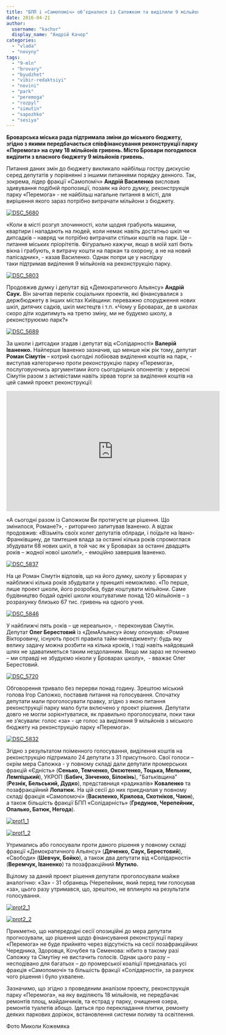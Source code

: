 ```yaml
---
title: "БПП і «Самопоміч» об’єдналися із Сапожком та виділили 9 мільйонів на парк «Перемога»"
date: 2016-04-21
author: 
  username: "kachor"
  display_name: "Андрій Качор"
categories: 
  - "vlada"
  - "novyny"
tags: 
  - "9-mln"
  - "brovary"
  - "byudzhet"
  - "vibir-redaktsiyi"
  - "novini"
  - "park"
  - "peremoga"
  - "rozpyl"
  - "simutin"
  - "sapozhko"
  - "sesiya"
---
```


**Броварська міська рада підтримала зміни до міського бюджету, згідно з якими передбачається співфінансування реконструкції парку «Перемога» на суму 18 мільйонів гривень. Місто Бровари погодилося виділити з власного бюджету 9 мільйонів гривень.**

Питання даних змін до бюджету викликало найбільш гостру дискусію серед депутатів у порівнянні з іншими питаннями порядку денного. Так, зокрема, лідер фракції «Самопоміч» **Андрій Василенко** висловив здивування подібній пропозиції, позаяк на його думку, реконструкція парку «Перемога» - не найбільш нагальне питання в місті, для вирішення якого зараз потрібно витрачати мільйони з бюджету.

[![DSC_5680](https://mpz.brovary.org/wp-content/uploads/2016/04/DSC_5680.jpg)](https://mpz.brovary.org/wp-content/uploads/2016/04/DSC_5680.jpg)

«Коли в місті розгул злочинності, коли щодня грабують машини, квартири і нападають на людей, коли немає навіть достатньо шкіл чи дитсадків – навряд чи потрібно витрачати стільки коштів на парк. Це – питання міських пріорітетів. Фігурально кажучи, якщо в моїй хаті бють вікна і грабують, я витрачу кошти на паркан та охорону, а не на новий палісадник», - казав Василенко. Однак попри це у наслідку таки підтримав виділення 9 мільйонів на реконструкцію парку.

[![DSC_5803](https://mpz.brovary.org/wp-content/uploads/2016/04/DSC_5803.jpg)](https://mpz.brovary.org/wp-content/uploads/2016/04/DSC_5803.jpg)

Продовжив думку і депутат від «Демократичного Альянсу» **Андрій Саук.** Він зачитав перелік соціальних проектів, які фінансувалися з держбюджету в інших містах Київщини: переважно спорудження нових шкіл, дитячих садків, шкіл мистецтв і т.п. «Чому у Броварах, де в школах скоро діти ходитимуть на третю зміну, ми не будуємо школу, а реконструюємо парк?»

[![DSC_5689](https://mpz.brovary.org/wp-content/uploads/2016/04/DSC_5689.jpg)](https://mpz.brovary.org/wp-content/uploads/2016/04/DSC_5689.jpg)

За школи і дитсадки згадав і депутат від «Солідарності» **Валерій Іваненко.** Найперше Іваненко зазначив, що менше ніж рік тому, депутат **Роман Сімутін** – котрий сьогодні лобіював виділення коштів на парк, - виступав категорично проти реконструкцію парку «Перемога», послуговуючись аргументами його сьогоднішніх опонентів: у вересні Сімутін разом з активістами навіть зірвав торги за виділення коштів на цей самий проект реконструкції:

<iframe src="https://www.youtube.com/embed/H6uKmefXq0o" width="560" height="315" frameborder="0" allowfullscreen="allowfullscreen"></iframe>

«А сьогодні разом із Сапожком Ви протягуєте це рішення. Що змінилося, Романе?», - риторично запитував Іваненко. А відтак продовжив: «Візьміть своїх колег депутатів облради, і поїдьте на Івано-Франківщину, де тамтешня влада за останні кілька років спромоглася збудувати 68 нових шкіл, в той час як у Броварах за останні двадцять років – жодної нової школи!», - емоційно завершив Іваненко.

[![DSC_5837](https://mpz.brovary.org/wp-content/uploads/2016/04/DSC_5837.jpg)](https://mpz.brovary.org/wp-content/uploads/2016/04/DSC_5837.jpg)

На це Роман Сімутін відповів, що на його думку, школу у Броварах у найближчі кілька років збудувати у принципі неможливо. «По перше, лише проект школи, його розробка, буде коштувати мільйони. Саме будівництво бодай однієї школи коштуватиме понад 120 мільйонів – з розрахунку близько 67 тис. гривень на одного учня.

[![DSC_5846](https://mpz.brovary.org/wp-content/uploads/2016/04/DSC_5846.jpg)](https://mpz.brovary.org/wp-content/uploads/2016/04/DSC_5846.jpg)

У найближчі пять років – це нереально», - переконував Сімутін. Депутат **Олег Берестовий** із «ДемАльянсу» йому опонував: «Романе Вікторовичу, існують прості правила тайм-менеджменту: будь яку велику задачу можна розбити на кілька кроків, і тоді навіть найдовший шлях не здаватиметься таким нездоланним. Якщо ми зараз не почнемо – ми справді не збудуємо ніколи у Броварах школу»,  - вважає Олег Берестовий.

[![DSC_5720](https://mpz.brovary.org/wp-content/uploads/2016/04/DSC_5720.jpg)](https://mpz.brovary.org/wp-content/uploads/2016/04/DSC_5720.jpg)

Обговорення тривало без перерви понад годину. Зрештою міський голова Ігор Сапожко, поставив питання на голосування. Спочатку депутати мали проголосувати правку, згідно з якою питання реконструкції парку мало бути включено у проект рішення. Депутати довго не могли зорієнтуватися, як правильно проголосувати, поки таки не з’ясували: голос «за» - це голос за виділення 9 мільйонів з міського бюджету на реконструкцію парку «Перемога».

[![DSC_5832](https://mpz.brovary.org/wp-content/uploads/2016/04/DSC_5832.jpg)](https://mpz.brovary.org/wp-content/uploads/2016/04/DSC_5832.jpg)

Згідно з результатом поіменного голосування, виділення коштів на реконструкцію підтримало 24 депутати з 31 присутнього. Свої голоси – окрім мера Сапожка - у повному складі дали депутати промерських фракцій «Єдність» (**Сенько, Темченко, Оксютенко, Тоцька, Мельник, Лемпіцький**), УКРОП (**Бабич, Зінченко, Білокінь**), "Батьківщина" (**Резнік, Бельський, Дудко**), представниця «радикалів» **Коваленко** та позафракційний **Лопатюк.** На цій сесії до них приєдналая у повному складі фракція «Самопомочі» (**Василенко, Крилова, Скотніков, Чаюн**), а також більшість фракції БПП «Солідарність» (**Гредунов, Черепейник, Опалько, Батюк, Негода**).

[![prot1_1](https://mpz.brovary.org/wp-content/uploads/2016/04/prot1_1.jpg)](https://mpz.brovary.org/wp-content/uploads/2016/04/prot1_1.jpg)

[![prot1_2](https://mpz.brovary.org/wp-content/uploads/2016/04/prot1_2.jpg)](https://mpz.brovary.org/wp-content/uploads/2016/04/prot1_2.jpg)

Утримались або голосували проти даного рішення у повному складі фракції «Демократичного Альянсу» (**Дяченко, Саук, Берестовий**), «Свободи» (**Шевчук, Бойко**), а також два депутати від «Солідарності» (**Веремчук, Іваненко**) та позафракційний **Мутило.**

Вцілому за даний проект рішення депутати проголосували майже аналогічно: «За» - 31 обранець (Черепейник, який перед тим голосував «за», цього разу утримався, що, зрештою, не вплинуло на результати голосування.

[![prot2_1](https://mpz.brovary.org/wp-content/uploads/2016/04/prot2_1.jpg)](https://mpz.brovary.org/wp-content/uploads/2016/04/prot2_1.jpg)

[![prot2_2](https://mpz.brovary.org/wp-content/uploads/2016/04/prot2_2.jpg)](https://mpz.brovary.org/wp-content/uploads/2016/04/prot2_2.jpg)

Прикметно, що напередодні сесії опозиційні до мера депутати прогнозували, що рішення щодо фінансування реконструкції парку «Перемога» не буде прийнято через відсутність на сесії позафракційних Чередника, Здоровця, Кочубея та Семенова: нібито в такому разі Сапожку та Сімутіну не вистачить голосів. Однак цього разу – несподівано для багатьох – до промерської коаліції приєдналась усі фракція «Самопомочі» та більшість фракції «Солідарності», за рахунок чого рішення і було ухвалене.

Зазначимо, що згідно з проведеним аналізом проекту, реконструкція парку «Перемога», на яку виділяють 18 мільйонів, не передбачає ремонтів площ, майданчиків, та естрад у парку, очищення озера, ремонтів туалетів абощо. Ідеться про перекладання плитки, ремонту деяких паркових доріжок, встановлення системи поливу та освітлення.

Фото Миколи Кожемяка
